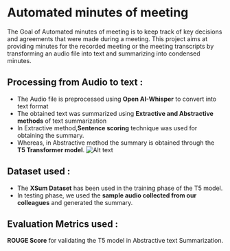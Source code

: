 # Automated minutes of meeting
  The Goal of Automated minutes of meeting is to keep track of key decisions and agreements that were made during a meeting. This project aims at providing minutes for the recorded meeting or the meeting transcripts by transforming an audio file into text and summarizing into condensed minutes.

## Processing from Audio to text :
* The Audio file is preprocessed using **Open AI-Whisper** to convert into text format
* The obtained text was summarized using **Extractive and Abstractive methods** of text summarization
* In Extractive method,**Sentence scoring** technique was used for obtaining the summary.
* Whereas, in Abstractive method the summary is obtained through the **T5 Transformer model**.
![Alt text](https://www.google.com/url?sa=i&url=https%3A%2F%2Fwww.fr.freelancer.com%2Fu%2Farunaddagatla%2Fportfolio%2Fabstractive-text-summarization-10585568&psig=AOvVaw2HwiFyf-dYtIvdRTtyAxKD&ust=1704521746833000&source=images&cd=vfe&opi=89978449&ved=0CBIQjRxqFwoTCLj-5LzMxYMDFQAAAAAdAAAAABAR)

## Dataset used :
* The **XSum Dataset** has been used in the training phase of the T5 model.
* In testing phase, we used the **sample audio collected from our colleagues** and generated the summary.

## Evaluation Metrics used :
  **ROUGE Score** for validating the T5 model in Abstractive text Summarization.
